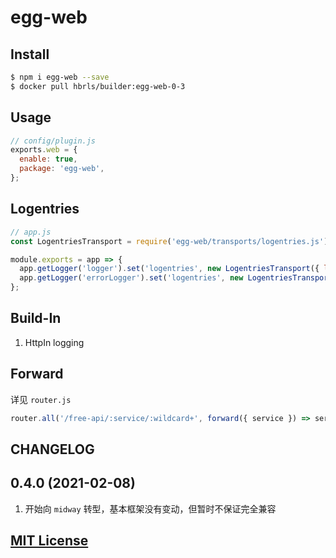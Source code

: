 egg-web
==

## Install

```bash
$ npm i egg-web --save
$ docker pull hbrls/builder:egg-web-0-3
```

## Usage

```javascript
// config/plugin.js
exports.web = {
  enable: true,
  package: 'egg-web',
};
```

## Logentries

```javascript
// app.js
const LogentriesTransport = require('egg-web/transports/logentries.js');

module.exports = app => {
  app.getLogger('logger').set('logentries', new LogentriesTransport({ level: 'INFO', app }));
  app.getLogger('errorLogger').set('logentries', new LogentriesTransport({ level: 'ERROR', app }));
};
```

## Build-In

1. HttpIn logging

## Forward

详见 `router.js`

```javascript
router.all('/free-api/:service/:wildcard+', forward({ service }) => service, ({ wildcard }) => `/api/${wildcard}`));
```

## CHANGELOG

0.4.0 (2021-02-08)
--

1. 开始向 `midway` 转型，基本框架没有变动，但暂时不保证完全兼容

## [MIT License](LICENSE)
